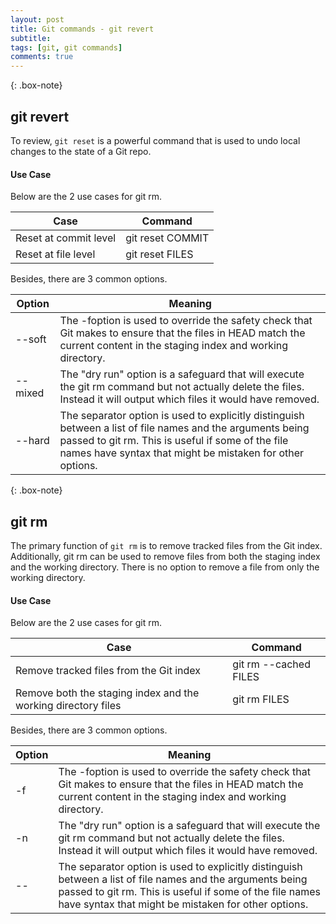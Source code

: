 ```yaml
---
layout: post
title: Git commands - git revert
subtitle:
tags: [git, git commands]
comments: true
---
```




{: .box-note}
## git revert

To review, `git reset` is a powerful command that is used to undo local changes to the state of a Git repo.
#### Use Case

Below are the 2 use cases for git rm.

| Case                                                               | Command                  |
|--------------------------------------------------------------------|--------------------------|
| Reset at commit level | git reset COMMIT |
| Reset at file level | git reset FILES |


Besides, there are 3 common options.

| Option | Meaning |
|------------------|------------------------------------------------------------------------------------------------------------------------------------------------------------------------------------------------------------------------------|
| --soft | The -foption is used to override the safety check that Git makes to ensure that the files in HEAD match the current content in the staging index and working directory. |
| --mixed | The "dry run" option is a safeguard that will execute the git rm command but not actually delete the files. Instead it will output which files it would have removed. |
| --hard | The separator option is used to explicitly distinguish between a list of file names and the arguments being passed to git rm. This is useful if some of the file names have syntax that might be mistaken for other options. |


{: .box-note}
## git rm

The primary function of `git rm` is to remove tracked files from the Git index. Additionally, git rm can be used to remove files from both the staging index and the working directory. There is no option to remove a file from only the working directory. 

#### Use Case

Below are the 2 use cases for git rm.

| Case                                                               | Command                  |
|--------------------------------------------------------------------|--------------------------|
| Remove tracked files from the Git index | git rm --cached FILES |
| Remove  both the staging index and the working directory files | git rm FILES |


Besides, there are 3 common options.

| Option           | Meaning                                                                                                                                                                                                                      |
|------------------|------------------------------------------------------------------------------------------------------------------------------------------------------------------------------------------------------------------------------|
| -f | The -foption is used to override the safety check that Git makes to ensure that the files in HEAD match the current content in the staging index and working directory.                                                      |
| -n | The "dry run" option is a safeguard that will execute the git rm command but not actually delete the files. Instead it will output which files it would have removed.                                                        |
| --               | The separator option is used to explicitly distinguish between a list of file names and the arguments being passed to git rm. This is useful if some of the file names have syntax that might be mistaken for other options. |

